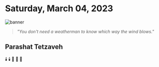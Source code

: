 # Saturday, March 04, 2023
![banner](https://picsum.photos/seed/2023-March-04/500/200)
> _"You don't need a weatherman to know which way the wind blows."_
<!-- START doctoc -->
<!-- END doctoc -->
## Parashat Tetzaveh
:candle: :candle: :bread: :bread: :wine_glass:
<!--- TODO: fill me out, if you have time today (above this line)--->

